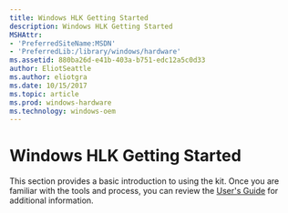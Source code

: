 ```yaml
---
title: Windows HLK Getting Started
description: Windows HLK Getting Started
MSHAttr:
- 'PreferredSiteName:MSDN'
- 'PreferredLib:/library/windows/hardware'
ms.assetid: 880ba26d-e41b-403a-b751-edc12a5c0d33
author: EliotSeattle
ms.author: eliotgra
ms.date: 10/15/2017
ms.topic: article
ms.prod: windows-hardware
ms.technology: windows-oem
---
```


# Windows HLK Getting Started


This section provides a basic introduction to using the kit. Once you are familiar with the tools and process, you can review the [User's Guide](..\user\windows-hardware-lab-kit-user-s-guide.md) for additional information.


 

 






